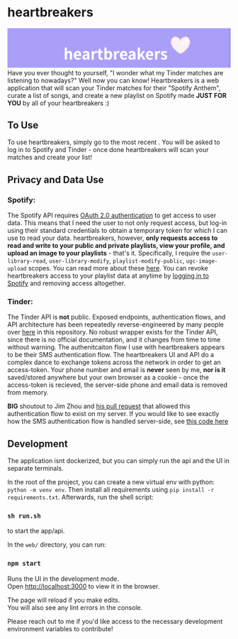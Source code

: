 # heartbreakers
![heartbreakers](./imgs/banner.png)
Have you ever thought to yourself, "I wonder what my Tinder matches are listening to nowadays?" Well now you can know! Heartbreakers is a web application that will scan your Tinder matches for their "Spotify Anthem", curate a list of songs, and create a new playlist on Spotify made **JUST FOR YOU** by all of your heartbreakers :)

## To Use
To use heartbreakers, simply go to the most recent <link tbd>. You will be asked to log in to Spotify and Tinder - once done heartbreakers will scan your matches and create your list!

## Privacy and Data Use
### Spotify:
The Spotify API requires [OAuth 2.0 authentication](https://oauth.net/articles/authentication/) to get access to user data. This means that I need the user to not only request access, but log-in using their standard credentials to obtain a temporary token for which I can use to read your data. heartbreakers, however, **only requests access to read and write to your public and private playlists, view your profile, and upload an image to your playlists** - that's it. Specifically, I require the `user-library-read`, `user-library-modify`, `playlist-modify-public`, `ugc-image-upload` scopes. You can read more about these [here](https://developer.spotify.com/documentation/general/guides/scopes/). You can revoke heartbreakers access to your playlist data at anytime by [logging in to Spotify](https://support.spotify.com/us/using_spotify/features/revoke-access-from-3rd-party-app/#:~:text=Remove%20access,remove%20and%20click%20REMOVE%20ACCESS.) and removing access altogether.

### Tinder:
The Tinder API is **not** public. Exposed endpoints, authentication flows, and API architecture has been repeatedly reverse-engineered by many people over [here](https://github.com/fbessez/Tinder) in this repository. No robust wrapper exists for the Tinder API, since there is no official documentation, and it changes from time to time without warning. The authenitcaiton flow I use with heartbreakers appears to be their SMS authentication flow. The heartbreakers UI and API do a complex dance to exchange tokens across the network in order to get an access-token. Your phone number and email is **never** seen by me, **nor is it** saved/stored anywhere but your own browser as a cookie - once the access-token is recieved, the server-side phone and email data is removed from memory.

**BIG** shoutout to Jim Zhou and [his pull request](https://github.com/fbessez/Tinder/pull/117) that allowed this authentication flow to exist on my server. If you would like to see exactly how the SMS authentication flow is handled server-side, see [this code here](https://github.com/NLeRoy917/heartbreakers/blob/master/lib/TinderSMSAuth.py)

## Development
The application isnt dockerized, but you can simply run the api and the UI in separate terminals.

In the root of the project, you can create a new virtual env with python: `python -m venv env`. Then install all requirements using `pip install -r requirements.txt`. Afterwards, run the shell script:

### `sh run.sh`

to start the app/api.

In the `web/` directory, you can run:

### `npm start`

Runs the UI in the development mode.<br />
Open [http://localhost:3000](http://localhost:3000) to view it in the browser.

The page will reload if you make edits.<br />
You will also see any lint errors in the console.

Please reach out to me if you'd like access to the necessary development environment variables to contribute!
